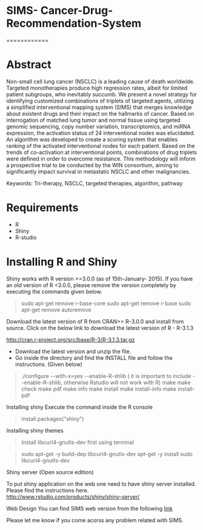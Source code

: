 # SIMS- Cancer-Drug-Recommendation-System
 ============

# Abstract

Non-small cell lung cancer (NSCLC) is a leading cause of death worldwide. Targeted monotherapies produce high regression rates, albeit for limited patient subgroups, who inevitably succumb. We present a novel strategy for identifying customized combinations of triplets of targeted agents, utilizing a simplified interventional mapping system (SIMS) that merges knowledge about existent drugs and their impact on the hallmarks of cancer. Based on interrogation of matched lung tumor and normal tissue using targeted genomic sequencing, copy number variation, transcriptomics, and miRNA expression, the activation status of 24 interventional nodes was elucidated. An algorithm was developed to create a scoring system that enables ranking of the activated interventional nodes for each patient. Based on the trends of co-activation at interventional points, combinations of drug triplets were defined in order to overcome resistance. This methodology will inform a prospective trial to be conducted by the WIN consortium, aiming to significantly impact survival in metastatic NSCLC and other malignancies.

Keywords: Tri-therapy, NSCLC, targeted therapies, algorithm, pathway

# Requirements
 * R
 * Shiny
 * R-studio

# Installing R and Shiny

Shiny works with R version >=3.0.0 (as of 15th-January- 2015). If you have an old version of R <3.0.0, please remove the version completely by executing the commands given below.

> sudo apt-get remove r-base-core
> sudo apt-get remove r-base sudo apt-get remove autoremove

Download the latest version of R from CRAN​>= R-3.0.0 and install from source. Click on the below link to download the latest version of R - R-3.1.3

http://cran.r-project.org/src/base/R-3/R-3.1.3.tar.gz

- Download the latest version and unzip the file.
- Go inside the directory and find the INSTALL file and follow the instructions. (Given below)

> ./configure --with-x=yes --enable-R-shlib
( it is important to include --enable-R-shlib, otherwise Rstudio will not work with R)
> make
> make check
> make pdf
> make info
> make install
> make install-info
> make install-pdf

Installing shiny
Execute the command inside the R console

> install.packages("shiny")

Installing shiny themes
> Install libcurl4-gnutls-dev first using terminal

> sudo apt-get -y build-dep libcurl4-gnutls-dev apt-get -y install
> sudo libcurl4-gnutls-dev

Shiny server (Open source edition​)

To put shiny application on the web one need to have shiny server installed. Please find the
instructions here.
http://www.rstudio.com/products/shiny/shiny-server/

Web Design
You can find SIMS web version from the following [link](http://132.72.23.112:3838/sims/)


Please let me know if you come acorss any problem related with SIMS.

